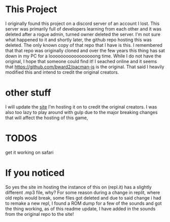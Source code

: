 # This Project

I originally found this project on a discord server of an account I lost. This server was primarily full of developers learning from each other and it was deleted after a rogue admin, turned owner deleted the server. I'm not sure what happened to it and shortly later, the github repo hosting this was deleted. The only known copy of that repo that I have is this. I remembered that that repo was originally cloned and over the few years this thing has sat down in my PC for a looooooooooooooooong time. While I do not have the original, I hope that someone could find it! I seached online and it seems that https://github.com/bward2/pacman-js is the original. That said I heavily modified this and intend to credit the original creators.

# other stuff

I will update the [site](https://game.senghong.xyz) I'm hosting it on to credit the original creators. I was also too lazy to play around with gulp due to the major breaking changes that will affect the hosting of this game,

# TODOS
get it working on safari

# If you noticed

So yes the site im hosting the instance of this on (repl.it) has a slightly different .mp3 file, why? For some reason during a change in replit, where old repls would break, some files got deleted and due to said change i had to remake a new repl, I found a ROM dump for a few of the sounds and got the thing working, as of this readme update, I have added in the sounds from the original repo to the site!
